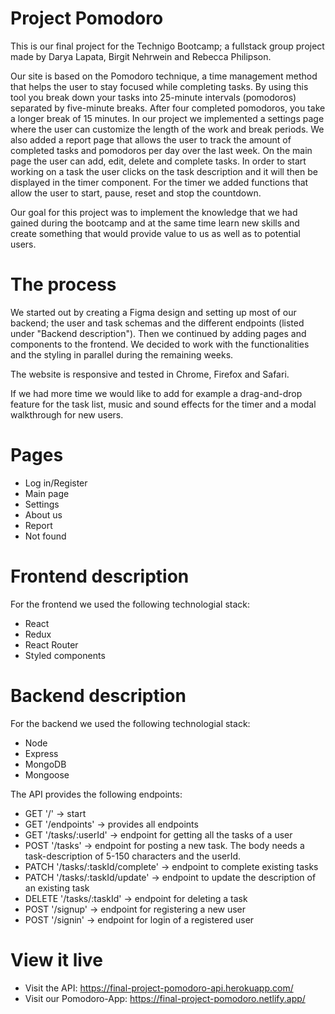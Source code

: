 # Project Pomodoro

This is our final project for the Technigo Bootcamp; a fullstack group project made by Darya Lapata, Birgit Nehrwein and Rebecca Philipson.

Our site is based on the Pomodoro technique, a time management method that helps the user to stay focused while completing tasks. By using this tool you break down your tasks into 25-minute intervals (pomodoros) separated by five-minute breaks. After four completed pomodoros, you take a longer break of 15 minutes. In our project we implemented a settings page where the user can customize the length of the work and break periods. We also added a report page that allows the user to track the amount of completed tasks and pomodoros per day over the last week. On the main page the user can add, edit, delete and complete tasks. In order to start working on a task the user clicks on the task description and it will then be displayed in the timer component. For the timer we added functions that allow the user to start, pause, reset and stop the countdown.

Our goal for this project was to implement the knowledge that we had gained during the bootcamp and at the same time learn new skills and create something that would provide value to us as well as to potential users.

# The process

We started out by creating a Figma design and setting up most of our backend; the user and task schemas and the different endpoints (listed under "Backend description"). Then we continued by adding pages and components to the frontend. We decided to work with the functionalities and the styling in parallel during the remaining weeks.

The website is responsive and tested in Chrome, Firefox and Safari.

If we had more time we would like to add for example a drag-and-drop feature for the task list, music and sound effects for the timer and a modal walkthrough for new users.

# Pages

- Log in/Register
- Main page
- Settings
- About us
- Report
- Not found

# Frontend description

For the frontend we used the following technologial stack:

- React
- Redux
- React Router
- Styled components

# Backend description

For the backend we used the following technologial stack:

- Node
- Express
- MongoDB
- Mongoose

The API provides the following endpoints:

- GET '/' -> start
- GET '/endpoints' -> provides all endpoints
- GET '/tasks/:userId' -> endpoint for getting all the tasks of a user
- POST '/tasks' -> endpoint for posting a new task. The body needs a task-description of 5-150 characters and the userId.
- PATCH '/tasks/:taskId/complete' -> endpoint to complete existing tasks
- PATCH '/tasks/:taskId/update' -> endpoint to update the description of an existing task
- DELETE '/tasks/:taskId' -> endpoint for deleting a task
- POST '/signup' -> endpoint for registering a new user
- POST '/signin' -> endpoint for login of a registered user

# View it live

- Visit the API: https://final-project-pomodoro-api.herokuapp.com/
- Visit our Pomodoro-App: https://final-project-pomodoro.netlify.app/
